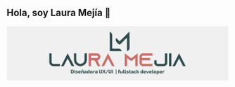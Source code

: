 ## Hola, soy Laura Mejía 👋 
<img src="https://raw.githubusercontent.com/lauramejia900/lauramejia900/master/logo.png" alt="logo">
